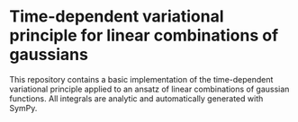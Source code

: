 # Time-dependent variational principle for linear combinations of gaussians

This repository contains a basic implementation of the time-dependent variational principle applied to an ansatz of linear combinations of gaussian functions. All integrals are analytic and automatically generated with SymPy.

